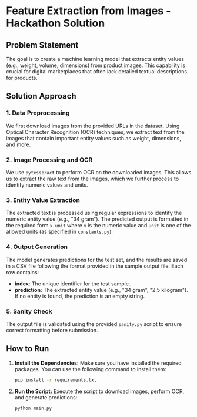# Feature Extraction from Images - Hackathon Solution

## Problem Statement
The goal is to create a machine learning model that extracts entity values (e.g., weight, volume, dimensions) from product images. This capability is crucial for digital marketplaces that often lack detailed textual descriptions for products.

## Solution Approach

### 1. Data Preprocessing
We first download images from the provided URLs in the dataset. Using Optical Character Recognition (OCR) techniques, 
we extract text from the images that contain important entity values such as weight, dimensions, and more.

### 2. Image Processing and OCR
We use `pytesseract` to perform OCR on the downloaded images. This allows us to extract the raw text from the images, which we further process to identify numeric values and units.

### 3. Entity Value Extraction
The extracted text is processed using regular expressions to identify the numeric entity value (e.g., "34 gram"). The predicted output is formatted in the required form `x unit` where `x` is the numeric value and `unit` is one of the allowed units (as specified in `constants.py`).

### 4. Output Generation
The model generates predictions for the test set, and the results are saved in a CSV file following the format provided in the sample output file. Each row contains:
- **index**: The unique identifier for the test sample.
- **prediction**: The extracted entity value (e.g., "34 gram", "2.5 kilogram"). If no entity is found, the prediction is an empty string.

### 5. Sanity Check
The output file is validated using the provided `sanity.py` script to ensure correct formatting before submission.

## How to Run

1. **Install the Dependencies:**
   Make sure you have installed the required packages. You can use the following command to install them:
   ```bash
   pip install -r requirements.txt
   ```

2. **Run the Script:**
   Execute the script to download images, perform OCR, and generate predictions:
   ```bash
   python main.py
   ```